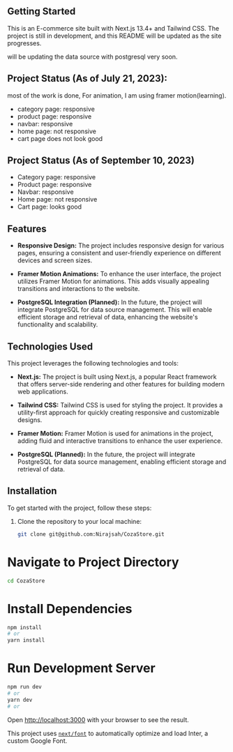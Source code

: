 ## Getting Started

This is an E-commerce site built with Next.js 13.4+ and Tailwind CSS. The project is still in development, and this README will be updated as the site progresses.

will be updating the data source with postgresql very soon.

## Project Status (As of July 21, 2023):

most of the work is done, For animation, I am using framer motion(learning).

- category page: responsive
- product page: responsive
- navbar: responsive
- home page: not responsive
- cart page does not look good

## Project Status (As of September 10, 2023)

- Category page: responsive
- Product page: responsive
- Navbar: responsive
- Home page: not responsive
- Cart page: looks good

## Features

- **Responsive Design:** The project includes responsive design for various pages, ensuring a consistent and user-friendly experience on different devices and screen sizes.

- **Framer Motion Animations:** To enhance the user interface, the project utilizes Framer Motion for animations. This adds visually appealing transitions and interactions to the website.

- **PostgreSQL Integration (Planned):** In the future, the project will integrate PostgreSQL for data source management. This will enable efficient storage and retrieval of data, enhancing the website's functionality and scalability.

## Technologies Used

This project leverages the following technologies and tools:

- **Next.js:** The project is built using Next.js, a popular React framework that offers server-side rendering and other features for building modern web applications.

- **Tailwind CSS:** Tailwind CSS is used for styling the project. It provides a utility-first approach for quickly creating responsive and customizable designs.

- **Framer Motion:** Framer Motion is used for animations in the project, adding fluid and interactive transitions to enhance the user experience.

- **PostgreSQL (Planned):** In the future, the project will integrate PostgreSQL for data source management, enabling efficient storage and retrieval of data.

## Installation

To get started with the project, follow these steps:

1. Clone the repository to your local machine:

   ```bash
   git clone git@github.com:Nirajsah/CozaStore.git
   ```

# Navigate to Project Directory

```bash
cd CozaStore
```

# Install Dependencies

```bash
npm install
# or
yarn install
```

# Run Development Server

```bash
npm run dev
# or
yarn dev
# or
```

Open [http://localhost:3000](http://localhost:3000) with your browser to see the result.

This project uses [`next/font`](https://nextjs.org/docs/basic-features/font-optimization) to automatically optimize and load Inter, a custom Google Font.
